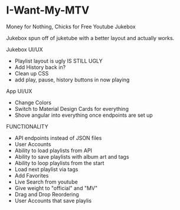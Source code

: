 # I-Want-My-MTV
Money for Nothing, Chicks for Free Youtube Jukebox

Jukebox spun off of juketube with a better layout and actually works.

Jukebox UI/UX
- Playlist layout is ugly IS STILL UGLY
- Add History back in?
- Clean up CSS
- add play, pause, history buttons in now playing

App UI/UX

- Change Colors
- Switch to Material Design Cards for everything
- Shove angular into everything once endpoints are set up

FUNCTIONALITY
- API endpoints instead of JSON files
- User Accounts
- Ability to load playlists from API
- Ability to save playlists with album art and tags
- Ability to loop playlists from the start
- Load next playlist via tags
- Add Favorites
- Live Search from youtube
- Give weight to "official" and "MV" 
- Drag and Drop Reordering
- User Accounts that save playlis

